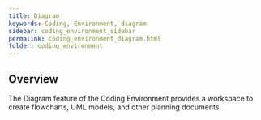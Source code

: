 ```yaml
---
title: Diagram
keywords: Coding, Environment, diagram
sidebar: coding_environment_sidebar
permalink: coding_environment_diagram.html
folder: coding_environment
---
```


## Overview

The Diagram feature of the Coding Environment provides a workspace to create flowcharts, UML models, and other planning documents. 
